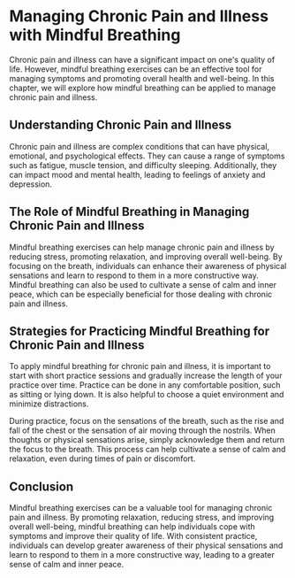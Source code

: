 Managing Chronic Pain and Illness with Mindful Breathing
==========================================================================================================

Chronic pain and illness can have a significant impact on one's quality of life. However, mindful breathing exercises can be an effective tool for managing symptoms and promoting overall health and well-being. In this chapter, we will explore how mindful breathing can be applied to manage chronic pain and illness.

Understanding Chronic Pain and Illness
--------------------------------------

Chronic pain and illness are complex conditions that can have physical, emotional, and psychological effects. They can cause a range of symptoms such as fatigue, muscle tension, and difficulty sleeping. Additionally, they can impact mood and mental health, leading to feelings of anxiety and depression.

The Role of Mindful Breathing in Managing Chronic Pain and Illness
------------------------------------------------------------------

Mindful breathing exercises can help manage chronic pain and illness by reducing stress, promoting relaxation, and improving overall well-being. By focusing on the breath, individuals can enhance their awareness of physical sensations and learn to respond to them in a more constructive way. Mindful breathing can also be used to cultivate a sense of calm and inner peace, which can be especially beneficial for those dealing with chronic pain and illness.

Strategies for Practicing Mindful Breathing for Chronic Pain and Illness
------------------------------------------------------------------------

To apply mindful breathing for chronic pain and illness, it is important to start with short practice sessions and gradually increase the length of your practice over time. Practice can be done in any comfortable position, such as sitting or lying down. It is also helpful to choose a quiet environment and minimize distractions.

During practice, focus on the sensations of the breath, such as the rise and fall of the chest or the sensation of air moving through the nostrils. When thoughts or physical sensations arise, simply acknowledge them and return the focus to the breath. This process can help cultivate a sense of calm and relaxation, even during times of pain or discomfort.

Conclusion
----------

Mindful breathing exercises can be a valuable tool for managing chronic pain and illness. By promoting relaxation, reducing stress, and improving overall well-being, mindful breathing can help individuals cope with symptoms and improve their quality of life. With consistent practice, individuals can develop greater awareness of their physical sensations and learn to respond to them in a more constructive way, leading to a greater sense of calm and inner peace.
